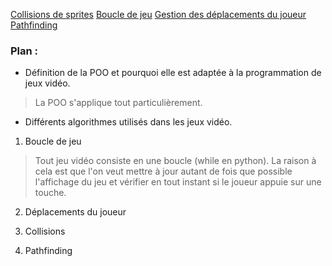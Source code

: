 [Collisions de sprites](https://www.video-game-coder.fr/creer-jeu-video/javascript-html5-collision-sprite/)
[Boucle de jeu](https://alexandre-laurent.developpez.com/tutoriels/programmation-jeux/boucle-de-jeu/)
[Gestion des déplacements du joueur](https://openclassrooms.com/forum/sujet/gestion-des-deplacements-dans-un-jeu-2d-76764)
[Pathfinding](https://www.createursdemondes.fr/creation-de-jeux-video/pathfinding-algorithmes-en-a/)

### Plan :
- Définition de la POO et pourquoi elle est adaptée à la programmation de jeux vidéo.
> La POO s'applique tout particulièrement.
- Différents algorithmes utilisés dans les jeux vidéo.
1. Boucle de jeu
> Tout jeu vidéo consiste en une boucle (while en python). La raison à cela est que l'on veut mettre à jour autant de fois que possible l'affichage du jeu et vérifier en tout instant si le joueur appuie sur une touche.
2. Déplacements du joueur
> 
3. Collisions
> 
4. Pathfinding
> 
